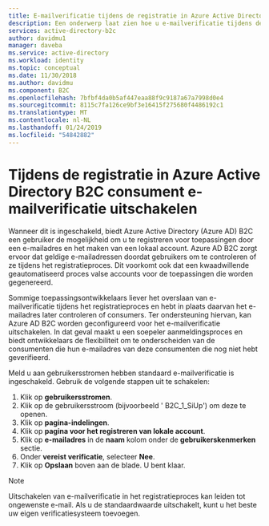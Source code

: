 ```yaml
---
title: E-mailverificatie tijdens de registratie in Azure Active Directory B2C consument uitschakelen | Microsoft Docs
description: Een onderwerp laat zien hoe u e-mailverificatie tijdens de registratie in Azure Active Directory B2C consument uitschakelen.
services: active-directory-b2c
author: davidmu1
manager: daveba
ms.service: active-directory
ms.workload: identity
ms.topic: conceptual
ms.date: 11/30/2018
ms.author: davidmu
ms.component: B2C
ms.openlocfilehash: 7bfbf4da0b5af447eaa88f9c9187a67a7998d0e4
ms.sourcegitcommit: 8115c7fa126ce9bf3e16415f275680f4486192c1
ms.translationtype: MT
ms.contentlocale: nl-NL
ms.lasthandoff: 01/24/2019
ms.locfileid: "54842882"
---
```

# <a name="disable-email-verification-during-consumer-sign-up-in-azure-active-directory-b2c"></a>Tijdens de registratie in Azure Active Directory B2C consument e-mailverificatie uitschakelen 
Wanneer dit is ingeschakeld, biedt Azure Active Directory (Azure AD) B2C een gebruiker de mogelijkheid om u te registreren voor toepassingen door een e-mailadres en het maken van een lokaal account. Azure AD B2C zorgt ervoor dat geldige e-mailadressen doordat gebruikers om te controleren of ze tijdens het registratieproces. Dit voorkomt ook dat een kwaadwillende geautomatiseerd proces valse accounts voor de toepassingen die worden gegenereerd.

Sommige toepassingsontwikkelaars liever het overslaan van e-mailverificatie tijdens het registratieproces en hebt in plaats daarvan het e-mailadres later controleren of consumers. Ter ondersteuning hiervan, kan Azure AD B2C worden geconfigureerd voor het e-mailverificatie uitschakelen. In dat geval maakt u een soepeler aanmeldingsproces en biedt ontwikkelaars de flexibiliteit om te onderscheiden van de consumenten die hun e-mailadres van deze consumenten die nog niet hebt geverifieerd.

Meld u aan gebruikersstromen hebben standaard e-mailverificatie is ingeschakeld. Gebruik de volgende stappen uit te schakelen:

1. Klik op **gebruikersstromen**.
2. Klik op de gebruikersstroom (bijvoorbeeld ' B2C_1_SiUp') om deze te openen. 
3. Klik op **pagina-indelingen**.
4. Klik op **pagina voor het registreren van lokale account**.
5. Klik op **e-mailadres** in de **naam** kolom onder de **gebruikerskenmerken** sectie.
6. Onder **vereist verificatie**, selecteer **Nee**.
7. Klik op **Opslaan** boven aan de blade. U bent klaar.

> [!NOTE]
> Uitschakelen van e-mailverificatie in het registratieproces kan leiden tot ongewenste e-mail. Als u de standaardwaarde uitschakelt, kunt u het beste uw eigen verificatiesysteem toevoegen.
> 
>